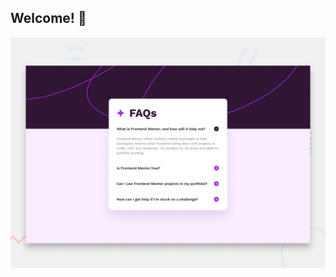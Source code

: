 
## Welcome! 👋
![Design preview for the FAQ accordion coding challenge](./design/desktop-preview.jpg)
